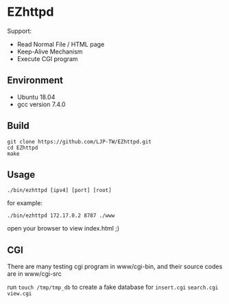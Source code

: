 # EZhttpd

Support:
- Read Normal File / HTML page
- Keep-Alive Mechanism
- Execute CGI program

## Environment
- Ubuntu 18.04
- gcc version 7.4.0

## Build
```
git clone https://github.com/LJP-TW/EZhttpd.git
cd EZhttpd
make
```

## Usage
```
./bin/ezhttpd [ipv4] [port] [root]
```

for example:
```
./bin/ezhttpd 172.17.0.2 8787 ./www
```

open your browser to view index.html ;)

## CGI
There are many testing cgi program in www/cgi-bin, and their source codes are in www/cgi-src

run `touch /tmp/tmp_db` to create a fake database for `insert.cgi` `search.cgi` `view.cgi`

